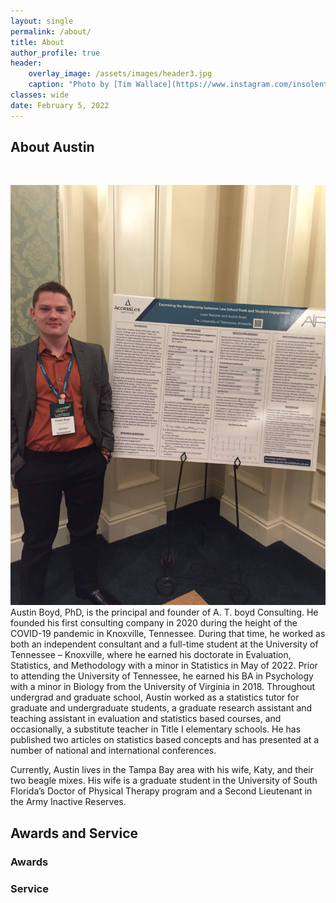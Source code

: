 ```yaml
---
layout: single
permalink: /about/
title: About
author_profile: true
header:
    overlay_image: /assets/images/header3.jpg
    caption: "Photo by [Tim Wallace](https://www.instagram.com/insolentprodigy/)"
classes: wide
date: February 5, 2022
---
```


## About Austin
<figure style="width: 100%" class="align-right">
  <img src="{{ site.url }}{{ site.baseurl }}/assets/images/austinconference.jpg" alt="">
</figure> 

![photo](/assets/images/austinconference.jpg)
Austin Boyd, PhD, is the principal and founder of A. T. boyd Consulting. He founded his first consulting company in 2020 during the height of the COVID-19 pandemic in Knoxville, Tennessee. During that time, he worked as both an independent consultant and a full-time student at the University of Tennessee – Knoxville, where he earned his doctorate in Evaluation, Statistics, and Methodology with a minor in Statistics in May of 2022. Prior to attending the University of Tennessee, he earned his BA in Psychology with a minor in Biology from the University of Virginia in 2018. Throughout undergrad and graduate school, Austin worked as a statistics tutor for graduate and undergraduate students, a graduate research assistant and teaching assistant in evaluation and statistics based courses, and occasionally, a substitute teacher in Title I elementary schools. He has published two articles on statistics based concepts and has presented at a number of national and international conferences. 

Currently, Austin lives in the Tampa Bay area with his wife, Katy, and their two beagle mixes. His wife is a graduate student in the University of South Florida’s Doctor of Physical Therapy program and a Second Lieutenant in the Army Inactive Reserves.  

## Awards and Service

### Awards


### Service

